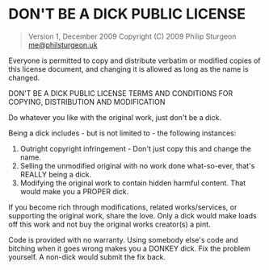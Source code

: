 # DON'T BE A DICK PUBLIC LICENSE

> Version 1, December 2009
> Copyright (C) 2009 Philip Sturgeon me@philsturgeon.uk

Everyone is permitted to copy and distribute verbatim or modified copies of this license document, 
and changing it is allowed as long as the name is changed.

DON'T BE A DICK PUBLIC LICENSE TERMS AND CONDITIONS FOR COPYING, DISTRIBUTION AND MODIFICATION

Do whatever you like with the original work, just don't be a dick.

Being a dick includes - but is not limited to - the following instances:

1. Outright copyright infringement - Don't just copy this and change the name.
2. Selling the unmodified original with no work done what-so-ever, that's REALLY being a dick.
3. Modifying the original work to contain hidden harmful content. That would make you a PROPER dick.

If you become rich through modifications, related works/services, or supporting the original work, share the love. 
Only a dick would make loads off this work and not buy the original works creator(s) a pint.

Code is provided with no warranty. Using somebody else's code and bitching when it goes wrong makes you a DONKEY dick. 
Fix the problem yourself. A non-dick would submit the fix back.